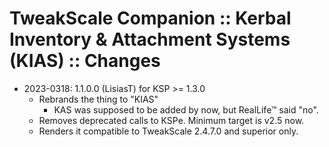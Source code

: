# TweakScale Companion :: Kerbal Inventory & Attachment Systems (KIAS) :: Changes

* 2023-0318: 1.1.0.0 (LisiasT) for KSP >= 1.3.0
	+ Rebrands the thing to "KIAS"
		- KAS was supposed to be added by now, but RealLife™ said "no".
	+ Removes deprecated calls to KSPe. Minimum target is v2.5 now.
	+ Renders it compatible to TweakScale 2.4.7.0 and superior only.
